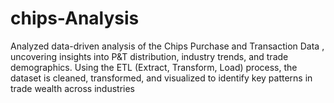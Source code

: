 # chips-Analysis
Analyzed data-driven analysis of the Chips Purchase and Transaction Data , uncovering insights into P&amp;T distribution, industry trends, and trade demographics. Using the ETL (Extract, Transform, Load) process, the dataset is cleaned, transformed, and visualized to identify key patterns in trade wealth across industries
